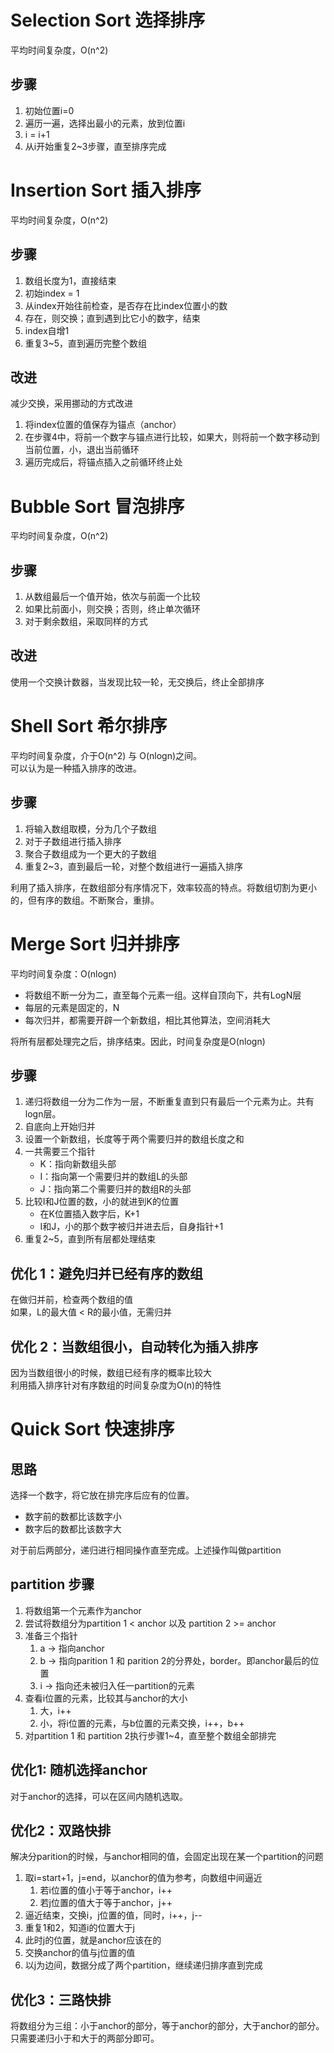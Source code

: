# Selection Sort 选择排序
平均时间复杂度，O(n^2)
## 步骤
1. 初始位置i=0
2. 遍历一遍，选择出最小的元素，放到位置i
3. i = i+1
4. 从i开始重复2~3步骤，直至排序完成

# Insertion Sort 插入排序
平均时间复杂度，O(n^2)
## 步骤
1. 数组长度为1，直接结束
2. 初始index = 1
3. 从index开始往前检查，是否存在比index位置小的数
4. 存在，则交换；直到遇到比它小的数字，结束
5. index自增1
6. 重复3~5，直到遍历完整个数组

## 改进
减少交换，采用挪动的方式改进
1. 将index位置的值保存为锚点（anchor）
2. 在步骤4中，将前一个数字与锚点进行比较，如果大，则将前一个数字移动到当前位置，小，退出当前循环
3. 遍历完成后，将锚点插入之前循环终止处

# Bubble Sort 冒泡排序
平均时间复杂度，O(n^2)
## 步骤
1. 从数组最后一个值开始，依次与前面一个比较
2. 如果比前面小，则交换；否则，终止单次循环
3. 对于剩余数组，采取同样的方式

## 改进
使用一个交换计数器，当发现比较一轮，无交换后，终止全部排序

# Shell Sort 希尔排序
平均时间复杂度，介于O(n^2) 与 O(nlogn)之间。  
可以认为是一种插入排序的改进。
## 步骤
1. 将输入数组取模，分为几个子数组
2. 对于子数组进行插入排序
3. 聚合子数组成为一个更大的子数组
4. 重复2~3，直到最后一轮，对整个数组进行一遍插入排序

利用了插入排序，在数组部分有序情况下，效率较高的特点。将数组切割为更小的，但有序的数组。不断聚合，重排。

# Merge Sort 归并排序
平均时间复杂度：O(nlogn)
- 将数组不断一分为二，直至每个元素一组。这样自顶向下，共有LogN层
- 每层的元素是固定的，N
- 每次归并，都需要开辟一个新数组，相比其他算法，空间消耗大

将所有层都处理完之后，排序结束。因此，时间复杂度是O(nlogn)

## 步骤
1. 递归将数组一分为二作为一层，不断重复直到只有最后一个元素为止。共有logn层。
2. 自底向上开始归并
3. 设置一个新数组，长度等于两个需要归并的数组长度之和
4. 一共需要三个指针
   - K：指向新数组头部
   - I：指向第一个需要归并的数组L的头部
   - J：指向第二个需要归并的数组R的头部
5. 比较I和J位置的数，小的就进到K的位置
   - 在K位置插入数字后，K+1
   - I和J，小的那个数字被归并进去后，自身指针+1
6. 重复2~5，直到所有层都处理结束

## 优化 1：避免归并已经有序的数组
在做归并前，检查两个数组的值  
如果，L的最大值 < R的最小值，无需归并

## 优化 2：当数组很小，自动转化为插入排序
因为当数组很小的时候，数组已经有序的概率比较大  
利用插入排序针对有序数组的时间复杂度为O(n)的特性 

# Quick Sort 快速排序
## 思路
选择一个数字，将它放在排完序后应有的位置。  
- 数字前的数都比该数字小
- 数字后的数都比该数字大

对于前后两部分，递归进行相同操作直至完成。上述操作叫做partition

## partition 步骤
1. 将数组第一个元素作为anchor
2. 尝试将数组分为partition 1 < anchor 以及 partition 2 >= anchor
3. 准备三个指针
   1. a -> 指向anchor
   2. b -> 指向parition 1 和 parition 2的分界处，border。即anchor最后的位置
   3. i -> 指向还未被归入任一partition的元素
4. 查看i位置的元素，比较其与anchor的大小
   1. 大，i++
   2. 小，将i位置的元素，与b位置的元素交换，i++，b++
5. 对partition 1 和 partition 2执行步骤1~4，直至整个数组全部排完

## 优化1: 随机选择anchor
对于anchor的选择，可以在区间内随机选取。

## 优化2：双路快排
解决分parition的时候，与anchor相同的值，会固定出现在某一个partition的问题
1. 取i=start+1，j=end，以anchor的值为参考，向数组中间逼近
   1. 若i位置的值小于等于anchor，i++
   2. 若j位置的值大于等于anchor，j++
2. 逼近结束，交换i，j位置的值，同时，i++，j--
3. 重复1和2，知道i的位置大于j
4. 此时j的位置，就是anchor应该在的
5. 交换anchor的值与j位置的值
6. 以j为边间，数据分成了两个partition，继续递归排序直到完成

## 优化3：三路快排
将数组分为三组：小于anchor的部分，等于anchor的部分，大于anchor的部分。  
只需要递归小于和大于的两部分即可。
